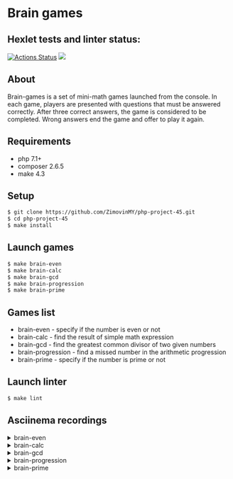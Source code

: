 # Brain games

## Hexlet tests and linter status:
[![Actions Status](https://github.com/ZimovinMY/php-project-45/actions/workflows/hexlet-check.yml/badge.svg)](https://github.com/ZimovinMY/php-project-45/actions)
<a href="https://codeclimate.com/github/ZimovinMY/php-project-45/maintainability"><img src="https://api.codeclimate.com/v1/badges/cc5768fa4dd4e1019794/maintainability" /></a>

## About
 
Brain-games is a set of mini-math games launched from the console. In each game, players are presented with questions that must be answered correctly. 
After three correct answers, the game is considered to be completed. Wrong answers end the game and offer to play it again.
 
## Requirements

* php 7.1+
* composer 2.6.5
* make 4.3
 
## Setup
 
```sh
$ git clone https://github.com/ZimovinMY/php-project-45.git
$ cd php-project-45
$ make install
```

## Launch games
```sh
$ make brain-even
$ make brain-calc
$ make brain-gcd
$ make brain-progression
$ make brain-prime
```
## Games list
- brain-even - specify if the number is even or not
- brain-calc - find the result of simple math expression
- brain-gcd - find the greatest common divisor of two given numbers
- brain-progression - find a missed number in the arithmetic progression
- brain-prime - specify if the number is prime or not

## Launch linter
```sh
$ make lint
```

## Asciinema recordings

<details>
<summary>brain-even</summary>
<a href="https://asciinema.org/a/M2f2WmcuvXmZqVQRMYMKnQd7x" target="_blank"><img src="https://asciinema.org/a/M2f2WmcuvXmZqVQRMYMKnQd7x.svg" /></a>
</details>

<details>
<summary>brain-calc</summary>
<a href="https://asciinema.org/a/Z3irOEcfooROuUCDNUt4R0f8w" target="_blank"><img src="https://asciinema.org/a/Z3irOEcfooROuUCDNUt4R0f8w.svg" /></a>
</details>

<details>
<summary>brain-gcd</summary>
<a href="https://asciinema.org/a/i2OWE7maD9geRnlZW2ZYz7UJz" target="_blank"><img src="https://asciinema.org/a/i2OWE7maD9geRnlZW2ZYz7UJz.svg" /></a>
</details>

<details>
<summary>brain-progression</summary>
<a href="https://asciinema.org/a/J8TUs2zGhQCGljVGAxcpQ81q3" target="_blank"><img src="https://asciinema.org/a/J8TUs2zGhQCGljVGAxcpQ81q3.svg" /></a>
</details>

</details>
<details>
<summary>brain-prime</summary>
<a href="https://asciinema.org/a/8elw515NpKlQifTy2byqcKsB0" target="_blank"><img src="https://asciinema.org/a/8elw515NpKlQifTy2byqcKsB0.svg" /></a>
</details>
